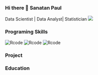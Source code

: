 ### Hi there 👋 Sanatan Paul
Data Scientist | Data Analyst| Statistician
![](https://images.unsplash.com/photo-1595348559416-10b3012699bf?ixlib=rb-1.2.1&ixid=MnwxMjA3fDB8MHxzZWFyY2h8MTZ8fHBhbm9yYW1pY3xlbnwwfHwwfHw%3D&w=1000&q=80)

### Programing Skills
![Rcode](https://img.shields.io/badge/.-RStudio-blue?logo=RStudio&logoColor=white)
![Rcode](https://img.shields.io/badge/.-Python-orange?logo=Python&logoColor=Orange)
![Rcode](https://img.shields.io/badge/.-SQL-red?logo=SQL&logoColor=red)

### Project


### Education


